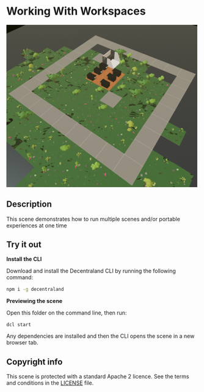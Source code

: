 # Working With Workspaces 

<img src="screenshot/screenshot.png" width="500"> 

## Description

This scene demonstrates how to run multiple scenes and/or portable experiences at one time



## Try it out

**Install the CLI**

Download and install the Decentraland CLI by running the following command:

```bash
npm i -g decentraland
```

**Previewing the scene**

Open this folder on the command line, then run:

```
dcl start
```

Any dependencies are installed and then the CLI opens the scene in a new browser tab.

## Copyright info

This scene is protected with a standard Apache 2 licence. See the terms and conditions in the [LICENSE](/LICENSE) file.